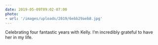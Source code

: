 ```yaml
---
date: 2019-05-09T09:02-07:00
photo:
- url: '/images/uploads/2019/6ebb29aeb8.jpg'
---
```

Celebrating four fantastic years with Kelly. I’m incredibly grateful to have her in my life.
